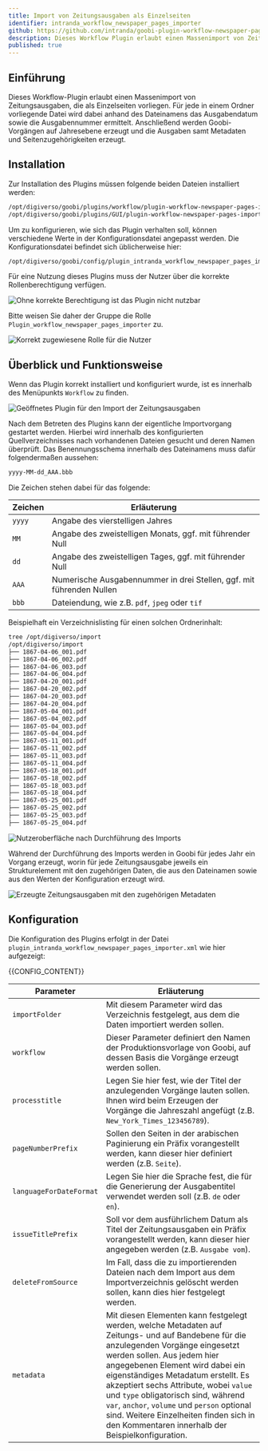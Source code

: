 ```yaml
---
title: Import von Zeitungsausgaben als Einzelseiten
identifier: intranda_workflow_newspaper_pages_importer
github: https://github.com/intranda/goobi-plugin-workflow-newspaper-pages-importer
description: Dieses Workflow Plugin erlaubt einen Massenimport von Zeitungsausgaben in Form von Einzelseiten, bei dem Datum, Ausgabennummern und Seitenzählungen übernommen werden.
published: true
---
```


## Einführung
Dieses Workflow-Plugin erlaubt einen Massenimport von Zeitungsausgaben, die als Einzelseiten vorliegen. Für jede in einem Ordner vorliegende Datei wird dabei anhand des Dateinamens das Ausgabendatum sowie die Ausgabennummer ermittelt. Anschließend werden Goobi-Vorgängen auf Jahresebene erzeugt und die Ausgaben samt Metadaten und Seitenzugehörigkeiten erzeugt.

## Installation
Zur Installation des Plugins müssen folgende beiden Dateien installiert werden:

```bash
/opt/digiverso/goobi/plugins/workflow/plugin-workflow-newspaper-pages-importer-base.jar
/opt/digiverso/goobi/plugins/GUI/plugin-workflow-newspaper-pages-importer-gui.jar
```

Um zu konfigurieren, wie sich das Plugin verhalten soll, können verschiedene Werte in der Konfigurationsdatei angepasst werden. Die Konfigurationsdatei befindet sich üblicherweise hier:

```bash
/opt/digiverso/goobi/config/plugin_intranda_workflow_newspaper_pages_importer.xml
```

Für eine Nutzung dieses Plugins muss der Nutzer über die korrekte Rollenberechtigung verfügen.

![Ohne korrekte Berechtigung ist das Plugin nicht nutzbar](screen1_de.png)

Bitte weisen Sie daher der Gruppe die Rolle `Plugin_workflow_newspaper_pages_importer` zu.

![Korrekt zugewiesene Rolle für die Nutzer](screen2_de.png)


## Überblick und Funktionsweise
Wenn das Plugin korrekt installiert und konfiguriert wurde, ist es innerhalb des Menüpunkts `Workflow` zu finden.

![Geöffnetes Plugin für den Import der Zeitungsausgaben](screen3_de.png)

Nach dem Betreten des Plugins kann der eigentliche Importvorgang gestartet werden. Hierbei wird innerhalb des konfigurierten Quellverzeichnisses nach vorhandenen Dateien gesucht und deren Namen überprüft. Das Benennungsschema innerhalb des Dateinamens muss dafür folgendermaßen aussehen:

```bash
yyyy-MM-dd_AAA.bbb
```

Die Zeichen stehen dabei für das folgende:

Zeichen  | Erläuterung
---------|----------------------------------------
 `yyyy`  | Angabe des vierstelligen Jahres
 `MM`    | Angabe des zweistelligen Monats, ggf. mit führender Null
 `dd`    | Angabe des zweistelligen Tages, ggf. mit führender Null
 `AAA`   | Numerische Ausgabennummer in drei Stellen, ggf. mit führenden Nullen
 `bbb`   | Dateiendung, wie z.B. `pdf`, `jpeg` oder `tif`  

Beispielhaft ein Verzeichnislisting für einen solchen Ordnerinhalt:

```bash
tree /opt/digiverso/import
/opt/digiverso/import
├── 1867-04-06_001.pdf
├── 1867-04-06_002.pdf
├── 1867-04-06_003.pdf
├── 1867-04-06_004.pdf
├── 1867-04-20_001.pdf
├── 1867-04-20_002.pdf
├── 1867-04-20_003.pdf
├── 1867-04-20_004.pdf
├── 1867-05-04_001.pdf
├── 1867-05-04_002.pdf
├── 1867-05-04_003.pdf
├── 1867-05-04_004.pdf
├── 1867-05-11_001.pdf
├── 1867-05-11_002.pdf
├── 1867-05-11_003.pdf
├── 1867-05-11_004.pdf
├── 1867-05-18_001.pdf
├── 1867-05-18_002.pdf
├── 1867-05-18_003.pdf
├── 1867-05-18_004.pdf
├── 1867-05-25_001.pdf
├── 1867-05-25_002.pdf
├── 1867-05-25_003.pdf
├── 1867-05-25_004.pdf
```

![Nutzeroberfläche nach Durchführung des Imports](screen4_de.png)

Während der Durchführung des Imports werden in Goobi für jedes Jahr ein Vorgang erzeugt, worin für jede Zeitungsausgabe jeweils ein Strukturelement mit den zugehörigen Daten, die aus den Dateinamen sowie aus den Werten der Konfiguration erzeugt wird. 

![Erzeugte Zeitungsausgaben mit den zugehörigen Metadaten](screen5_de.png)


## Konfiguration
Die Konfiguration des Plugins erfolgt in der Datei `plugin_intranda_workflow_newspaper_pages_importer.xml` wie hier aufgezeigt:

{{CONFIG_CONTENT}}

Parameter                | Erläuterung
-------------------------|----------------------------------------
 `importFolder`          | Mit diesem Parameter wird das Verzeichnis festgelegt, aus dem die Daten importiert werden sollen.
 `workflow`              | Dieser Parameter definiert den Namen der Produktionsvorlage von Goobi, auf dessen Basis die Vorgänge erzeugt werden sollen.
 `processtitle`          | Legen Sie hier fest, wie der Titel der anzulegenden Vorgänge lauten sollen. Ihnen wird beim Erzeugen der Vorgänge die Jahreszahl angefügt (z.B. `New_York_Times_123456789`).
 `pageNumberPrefix`      | Sollen den Seiten in der arabischen Paginierung ein Präfix vorangestellt werden, kann dieser hier definiert werden (z.B. `Seite`). 
 `languageForDateFormat` | Legen Sie hier die Sprache fest, die für die Generierung der Ausgabentitel verwendet werden soll (z.B. `de` oder `en`).
 `issueTitlePrefix`      | Soll vor dem ausführlichem Datum als Titel der Zeitungsausgaben ein Präfix vorangestellt werden, kann dieser hier angegeben werden (z.B. `Ausgabe vom`).
 `deleteFromSource`      | Im Fall, dass die zu importierenden Dateien nach dem Import aus dem Importverzeichnis gelöscht werden sollen, kann dies hier festgelegt werden. 
 `metadata`              |  Mit diesen Elementen kann festgelegt werden, welche Metadaten auf Zeitungs- und auf Bandebene für die anzulegenden Vorgänge eingesetzt werden sollen. Aus jedem hier angegebenen Element wird dabei ein eigenständiges Metadatum erstellt. Es akzeptiert sechs Attribute, wobei `value` und `type` obligatorisch sind, während `var`, `anchor`, `volume` und `person` optional sind. Weitere Einzelheiten finden sich in den Kommentaren innerhalb der Beispielkonfiguration.
